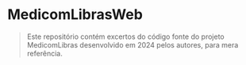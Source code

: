 # MedicomLibrasWeb

>Este repositório contém excertos do código fonte do projeto MedicomLibras desenvolvido em 2024 pelos autores, para mera referência.
